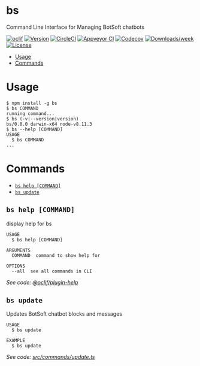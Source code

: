 bs
==

Command Line Interface for Managing BotSoft chatbots

[![oclif](https://img.shields.io/badge/cli-oclif-brightgreen.svg)](https://oclif.io)
[![Version](https://img.shields.io/npm/v/bs.svg)](https://npmjs.org/package/bs)
[![CircleCI](https://circleci.com/gh/Bot-Soft/bs/tree/master.svg?style=shield)](https://circleci.com/gh/Bot-Soft/bs/tree/master)
[![Appveyor CI](https://ci.appveyor.com/api/projects/status/github/Bot-Soft/bs?branch=master&svg=true)](https://ci.appveyor.com/project/Bot-Soft/bs/branch/master)
[![Codecov](https://codecov.io/gh/Bot-Soft/bs/branch/master/graph/badge.svg)](https://codecov.io/gh/Bot-Soft/bs)
[![Downloads/week](https://img.shields.io/npm/dw/bs.svg)](https://npmjs.org/package/bs)
[![License](https://img.shields.io/npm/l/bs.svg)](https://github.com/Bot-Soft/bs/blob/master/package.json)

<!-- toc -->
* [Usage](#usage)
* [Commands](#commands)
<!-- tocstop -->
# Usage
<!-- usage -->
```sh-session
$ npm install -g bs
$ bs COMMAND
running command...
$ bs (-v|--version|version)
bs/0.0.0 darwin-x64 node-v8.11.3
$ bs --help [COMMAND]
USAGE
  $ bs COMMAND
...
```
<!-- usagestop -->
# Commands
<!-- commands -->
* [`bs help [COMMAND]`](#bs-help-command)
* [`bs update`](#bs-update)

## `bs help [COMMAND]`

display help for bs

```
USAGE
  $ bs help [COMMAND]

ARGUMENTS
  COMMAND  command to show help for

OPTIONS
  --all  see all commands in CLI
```

_See code: [@oclif/plugin-help](https://github.com/oclif/plugin-help/blob/v2.0.5/src/commands/help.ts)_

## `bs update`

Updates BotSoft chatbot blocks and messages

```
USAGE
  $ bs update

EXAMPLE
  $ bs update
```

_See code: [src/commands/update.ts](https://github.com/Bot-Soft/bs/blob/v0.0.0/src/commands/update.ts)_
<!-- commandsstop -->
